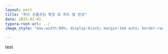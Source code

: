 ```yaml
---
layout: post
title: "퀴즈 프롬프팅 확정 및 퀴즈 탭 완성"
date: 2025-02-01
typora-root-url: ../
image_style: "max-width:80%; display:block; margin:1em auto; border-radius:10px; box-shadow:0px 4px 8px rgba(0,0,0,0.8);"

---
```


test





